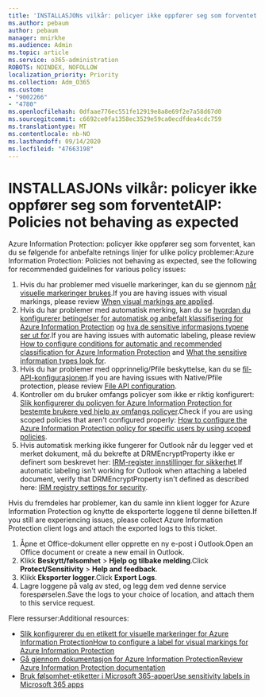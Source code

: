 ```yaml
---
title: 'INSTALLASJONs vilkår: policyer ikke oppfører seg som forventet'
ms.author: pebaum
author: pebaum
manager: mnirkhe
ms.audience: Admin
ms.topic: article
ms.service: o365-administration
ROBOTS: NOINDEX, NOFOLLOW
localization_priority: Priority
ms.collection: Adm_O365
ms.custom:
- "9002266"
- "4780"
ms.openlocfilehash: 0dfaae776ec551fe12919e8a8e69f2e7a58d67d0
ms.sourcegitcommit: c6692ce0fa1358ec3529e59ca0ecdfdea4cdc759
ms.translationtype: MT
ms.contentlocale: nb-NO
ms.lasthandoff: 09/14/2020
ms.locfileid: "47663198"
---
```

# <a name="aip-policies-not-behaving-as-expected"></a><span data-ttu-id="3606e-102">INSTALLASJONs vilkår: policyer ikke oppfører seg som forventet</span><span class="sxs-lookup"><span data-stu-id="3606e-102">AIP: Policies not behaving as expected</span></span>

<span data-ttu-id="3606e-103">Azure Information Protection: policyer ikke oppfører seg som forventet, kan du se følgende for anbefalte retnings linjer for ulike policy problemer:</span><span class="sxs-lookup"><span data-stu-id="3606e-103">Azure Information Protection: Policies not behaving as expected, see the following for recommended guidelines for various policy issues:</span></span>

1. <span data-ttu-id="3606e-104">Hvis du har problemer med visuelle markeringer, kan du se gjennom [når visuelle markeringer brukes](https://docs.microsoft.com/azure/information-protection/configure-policy-markings#when-visual-markings-are-applied).</span><span class="sxs-lookup"><span data-stu-id="3606e-104">If you are having issues with visual markings, please review [When visual markings are applied](https://docs.microsoft.com/azure/information-protection/configure-policy-markings#when-visual-markings-are-applied).</span></span>
2. <span data-ttu-id="3606e-105">Hvis du har problemer med automatisk merking, kan du se [hvordan du konfigurerer betingelser for automatisk og anbefalt klassifisering for Azure Information Protection](https://docs.microsoft.com/azure/information-protection/configure-policy-classification) og [hva de sensitive informasjons typene ser ut for](https://docs.microsoft.com/microsoft-365/compliance/sensitive-information-type-entity-definitions).</span><span class="sxs-lookup"><span data-stu-id="3606e-105">If you are having issues with automatic labeling, please review [How to configure conditions for automatic and recommended classification for Azure Information Protection](https://docs.microsoft.com/azure/information-protection/configure-policy-classification) and [What the sensitive information types look for](https://docs.microsoft.com/microsoft-365/compliance/sensitive-information-type-entity-definitions).</span></span>
3. <span data-ttu-id="3606e-106">Hvis du har problemer med opprinnelig/Pfile beskyttelse, kan du se [fil-API-konfigurasjonen](https://docs.microsoft.com/azure/information-protection/develop/file-api-configuration).</span><span class="sxs-lookup"><span data-stu-id="3606e-106">If you are having issues with Native/Pfile protection, please review [File API configuration](https://docs.microsoft.com/azure/information-protection/develop/file-api-configuration).</span></span>
4. <span data-ttu-id="3606e-107">Kontroller om du bruker omfangs policyer som ikke er riktig konfigurert: [Slik konfigurerer du policyen for Azure Information Protection for bestemte brukere ved hjelp av omfangs policyer](https://docs.microsoft.com/azure/information-protection/configure-policy-scope).</span><span class="sxs-lookup"><span data-stu-id="3606e-107">Check if you are using scoped policies that aren't configured properly: [How to configure the Azure Information Protection policy for specific users by using scoped policies](https://docs.microsoft.com/azure/information-protection/configure-policy-scope).</span></span>
5. <span data-ttu-id="3606e-108">Hvis automatisk merking ikke fungerer for Outlook når du legger ved et merket dokument, må du bekrefte at DRMEncryptProperty ikke er definert som beskrevet her: [IRM-register innstillinger for sikkerhet](https://docs.microsoft.com/deployoffice/security/protect-sensitive-messages-and-documents-by-using-irm-in-office#office-2016-irm-registry-key-options).</span><span class="sxs-lookup"><span data-stu-id="3606e-108">If automatic labeling isn't working for Outlook when attaching a labeled document, verify that DRMEncryptProperty isn't defined as described here: [IRM registry settings for security](https://docs.microsoft.com/deployoffice/security/protect-sensitive-messages-and-documents-by-using-irm-in-office#office-2016-irm-registry-key-options).</span></span>

<span data-ttu-id="3606e-109">Hvis du fremdeles har problemer, kan du samle inn klient logger for Azure Information Protection og knytte de eksporterte loggene til denne billetten.</span><span class="sxs-lookup"><span data-stu-id="3606e-109">If you still are experiencing issues, please collect Azure Information Protection client logs and attach the exported logs to this ticket.</span></span>

1. <span data-ttu-id="3606e-110">Åpne et Office-dokument eller opprette en ny e-post i Outlook.</span><span class="sxs-lookup"><span data-stu-id="3606e-110">Open an Office document or create a new email in Outlook.</span></span>
2. <span data-ttu-id="3606e-111">Klikk **Beskytt/følsomhet**  >  **Hjelp og tilbake melding**.</span><span class="sxs-lookup"><span data-stu-id="3606e-111">Click **Protect/Sensitivity** > **Help and feedback**.</span></span>
3. <span data-ttu-id="3606e-112">Klikk **Eksporter logger**.</span><span class="sxs-lookup"><span data-stu-id="3606e-112">Click **Export Logs**.</span></span>
4. <span data-ttu-id="3606e-113">Lagre loggene på valg av sted, og legg dem ved denne service forespørselen.</span><span class="sxs-lookup"><span data-stu-id="3606e-113">Save the logs to your choice of location, and attach them to this service request.</span></span>

<span data-ttu-id="3606e-114">Flere ressurser:</span><span class="sxs-lookup"><span data-stu-id="3606e-114">Additional resources:</span></span>

- [<span data-ttu-id="3606e-115">Slik konfigurerer du en etikett for visuelle markeringer for Azure Information Protection</span><span class="sxs-lookup"><span data-stu-id="3606e-115">How to configure a label for visual markings for Azure Information Protection</span></span>](https://docs.microsoft.com/azure/information-protection/configure-policy-markings)
- [<span data-ttu-id="3606e-116">Gå gjennom dokumentasjon for Azure Information Protection</span><span class="sxs-lookup"><span data-stu-id="3606e-116">Review Azure Information Protection documentation</span></span>](https://docs.microsoft.com/azure/information-protection/what-is-information-protection)
- [<span data-ttu-id="3606e-117">Bruk følsomhet-etiketter i Microsoft 365-apper</span><span class="sxs-lookup"><span data-stu-id="3606e-117">Use sensitivity labels in Microsoft 365 apps</span></span>](https://docs.microsoft.com/microsoft-365/compliance/sensitivity-labels-office-apps)

